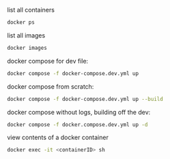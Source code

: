 list all containers

```sh
docker ps
```

list all images

```sh
docker images
```

docker compose for dev file:

```sh
docker compose -f docker-compose.dev.yml up
```

docker compose from scratch:

```sh
docker compose -f docker-compose.dev.yml up --build
```

docker compose without logs, building off the dev:

```sh
docker compose -f docker.compose.dev.yml up -d
```

view contents of a docker container

```sh
docker exec -it <containerID> sh
```
